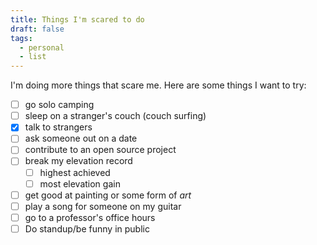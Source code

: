 ```yaml
---
title: Things I'm scared to do
draft: false
tags:
  - personal
  - list
---
```

I'm doing more things that scare me. Here are some things I want to try:

* [ ] go solo camping
* [ ] sleep on a stranger's couch (couch surfing)
* [x] talk to strangers
* [ ] ask someone out on a date
* [ ] contribute to an open source project
* [ ] break my elevation record
	* [ ] highest achieved
	* [ ] most elevation gain
* [ ] get good at painting or some form of *art*
* [ ] play a song for someone on my guitar
* [ ] go to a professor's office hours
* [ ] Do standup/be funny in public